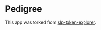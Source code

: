 # Pedigree

This app was forked from [slp-token-explorer](https://github.com/Permissionless-Software-Foundation/slp-token-explorer).
